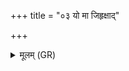 +++
title = "०३ यो मा जिहृक्षाद्"

+++
<details><summary>मूलम् (GR)</summary>

यो मा जिहृक्षाद् ब्रह्मीयान् मन्यमान  
इत्थं विद्वांसं प्रमतिर् मतीनाम् ।  
तम् इन्द्रो देवो वरुणो बृहस्पतिर्  
ईशानो देवो अभि यातु मृत्युर्  
यथा न जीवाद् उषसं तृतीयाम् ॥
</details>